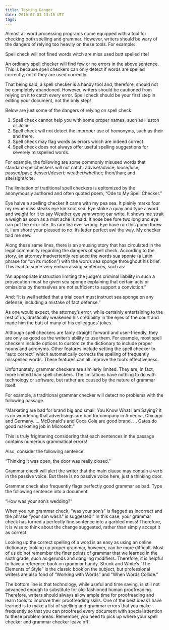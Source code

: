 ```yaml
---
title: Testing Danger
date: 2016-07-03 13:15 UTC
tags:
---
```



Almost all word processing programs come equipped with a tool for checking both spelling and grammar. However, writers should be wary of the dangers of relying too heavily on these tools. For example:

Spell check will not fined words witch are miss used butt spelled rite!

An ordinary spell checker will find few or no errors in the above sentence. This is because spell checkers can only detect if words are spelled correctly, not if they are used correctly.

That being said, a spell checker is a handy tool and, therefore, should not be completely abandoned. However, writers should be cautioned from relying on it to catch every error. Spell check should be your first step in editing your document, not the only step!

Below are just some of the dangers of relying on spell check:

1. Spell check cannot help you with some proper names, such as Heston or Jolie.
2. Spell check will not detect the improper use of homonyms, such as their and there.
3. Spell check may flag words as errors which are indeed correct.
4. Spell check does not always offer useful spelling suggestions for severely misspelled words.

For example, the following are some commonly misused words that standard spellcheckers will not catch: advise/advice; loose/lose; passed/past; dessert/desert; weather/whether; then/than; and site/sight/cite.

The limitation of traditional spell checkers is epitomized by the anonymously authored and often quoted poem, “Ode to My Spell Checker.”

Eye halve a spelling checker
It came with my pea sea.
It plainly marks four my revue miss steaks eye kin knot sea.
Eye strike a quay and type a word and weight for it to say
Weather eye yam wrong oar write.
It shows me strait a weigh as soon as a mist ache is maid.
It nose bee fore two long and eye can put the error rite.
Its rare lea ever wrong.
Eye have run this poem threw it,
I am shore your pleased to no.
Its letter perfect awl the way.
My checker told me sew.

Along these same lines, there is an amusing story that has circulated in the legal community regarding the dangers of spell check. According to the story, an attorney inadvertently replaced the words sua sponte (a Latin phrase for “on its motion”) with the words sea sponge throughout his brief. This lead to some very embarrassing sentences, such as:

“An appropriate instruction limiting the judge's criminal liability in such a prosecution must be given sea sponge explaining that certain acts or omissions by themselves are not sufficient to support a conviction.”

And: “It is well settled that a trial court must instruct sea sponge on any defense, including a mistake of fact defense.”

As one would expect, the attorney’s error, while certainly entertaining to the rest of us, drastically weakened his credibility in the eyes of the court and made him the butt of many of his colleagues’ jokes.

Although spell checkers are fairly straight forward and user-friendly, they are only as good as the writer’s ability to use them. For example, most spell checkers include options to customize the dictionary to include proper nouns and acronyms. Other features include setting the spell checker to “auto correct” which automatically corrects the spelling of frequently misspelled words. These features can all improve the tool’s effectiveness.

Unfortunately, grammar checkers are similarly limited. They are, in fact, more limited than spell checkers. The limitations have nothing to do with technology or software, but rather are caused by the nature of grammar itself.

For example, a traditional grammar checker will detect no problems with the following passage.

“Marketing are bad for brand big and small. You Know What I am Saying? It is no wondering that advertisings are bad for company in America, Chicago and Germany. ... McDonald's and Coca Cola are good brand. ... Gates do good marketing job in Microsoft.”

This is truly frightening considering that each sentences in the passage contains numerous grammatical errors!

Also, consider the following sentence.

“Thinking it was open, the door was really closed.”

Grammar check will alert the writer that the main clause may contain a verb in the passive voice. But there is no passive voice here, just a thinking door.

Grammar check also frequently flags perfectly good grammar as bad. Type the following sentence into a document.

“How was your son’s wedding?”

When you run grammar check, “was your son’s” is flagged as incorrect and the phrase “your son was’s” is suggested.” In this case, your grammar check has turned a perfectly fine sentence into a garbled mess! Therefore, it is wise to think about the change suggested, rather than simply accept it as correct.

Looking up the correct spelling of a word is as easy as using an online dictionary; looking up proper grammar, however, can be more difficult. Most of us do not remember the finer points of grammar that we learned in the sixth grade, such as gerunds and dangling modifiers. Therefore, it is helpful to have a reference book on grammar handy. Strunk and White’s “The Elements of Style” is the classic book on the subject, but professional writers are also fond of “Working with Words” and “When Words Collide.”

The bottom line is that technology, while useful and time saving, is still not advanced enough to substitute for old-fashioned human proofreading. Therefore, writers should always allow ample time for proofreading and learn tools to improve their proofreading skills. One of the best ideas I have learned is to make a list of spelling and grammar errors that you make frequently so that you can proofread every document with special attention to these problem areas. Remember, you need to pick up where your spell checker and grammar checker leave off!